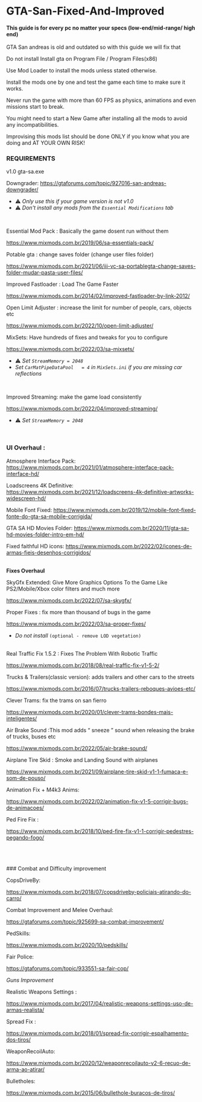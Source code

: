 # GTA-San-Fixed-And-Improved
**This guide is for every pc no matter your specs (low-end/mid-range/ high end)**
<br>
<br>
GTA San andreas is old and outdated so with this guide we will fix that

Do not install Install gta on Program File / Program Files(x86)

Use Mod Loader to install the mods unless stated otherwise.

Install the mods one by one and test the game each time to make sure it works.

Never run the game with more than 60 FPS as physics, animations and even missions start to break.

You might need to start a New Game after installing all the mods to avoid any incompatibilities.

Improvising this mods list should be done ONLY if you know what you are doing and AT YOUR OWN RISK!

### REQUIREMENTS

v1.0 gta-sa.exe

Downgrader: https://gtaforums.com/topic/927016-san-andreas-downgrader/
*   ⚠ *Only use this if your game version is not v1.0*
*   ⚠ *Don't install any mods from the `Essential Modifications` tab*
<br>

Essential Mod Pack : Basically the game dosent run without them

https://www.mixmods.com.br/2019/06/sa-essentials-pack/

Potable gta : change saves folder (change user files folder)

https://www.mixmods.com.br/2021/06/iii-vc-sa-portablegta-change-saves-folder-mudar-pasta-user-files/

Improved Fastloader : Load The Game Faster 

https://www.mixmods.com.br/2014/02/improved-fastloader-by-link-2012/

Open Limit Adjuster : increase the limit for number of people, cars, objects etc

https://www.mixmods.com.br/2022/10/open-limit-adjuster/

MixSets: Have hundreds of fixes and tweaks for you to configure

https://www.mixmods.com.br/2022/03/sa-mixsets/


*   ⚠ *Set `StreamMemory = 2048`*
*   *Set `CarMatPipeDataPool   = 4` in `MixSets.ini` if you are missing car reflections*
<br>

Improved Streaming: make the game load consistently

https://www.mixmods.com.br/2022/04/improved-streaming/
*   ⚠ *Set `StreamMemory = 2048`*
<br>

### UI Overhaul :

Atmosphere Interface Pack: https://www.mixmods.com.br/2021/01/atmosphere-interface-pack-interface-hd/

Loadscreens 4K Definitive: https://www.mixmods.com.br/2021/12/loadscreens-4k-definitive-artworks-widescreen-hd/

Mobile Font Fixed: https://www.mixmods.com.br/2019/12/mobile-font-fixed-fonte-do-gta-sa-mobile-corrigida/

GTA SA HD Movies Folder: https://www.mixmods.com.br/2020/11/gta-sa-hd-movies-folder-intro-em-hd/

Fixed faithful HD icons: https://www.mixmods.com.br/2022/02/icones-de-armas-fieis-desenhos-corrigidos/
<br>
<br>

**Fixes Overhaul**


SkyGfx Extended: Give More Graphics Options To the Game Like PS2/Mobile/Xbox color filters and much more 

https://www.mixmods.com.br/2022/07/sa-skygfx/
<br>

Proper Fixes : fix more than thousand of bugs in the game

https://www.mixmods.com.br/2022/03/sa-proper-fixes/

*   *Do not install* `(optional - remove LOD vegetation)`
<br>
Real Traffic Fix 1.5.2 : Fixes The Problem With Robotic Traffic

https://www.mixmods.com.br/2018/08/real-traffic-fix-v1-5-2/

Trucks & Trailers(classic version): adds trailers and other cars to the streets 

https://www.mixmods.com.br/2016/07/trucks-trailers-reboques-avioes-etc/

Clever Trams: fix the trams on san fierro 

https://www.mixmods.com.br/2020/01/clever-trams-bondes-mais-inteligentes/

Air Brake Sound :This mod adds “ sneeze ” sound when releasing the brake of trucks, buses etc

https://www.mixmods.com.br/2022/05/air-brake-sound/

Airplane Tire Skid : Smoke and Landing Sound with airplanes 

https://www.mixmods.com.br/2021/09/airplane-tire-skid-v1-1-fumaca-e-som-de-pouso/

Animation Fix + M4k3 Anims:

https://www.mixmods.com.br/2022/02/animation-fix-v1-5-corrigir-bugs-de-animacoes/

Ped Fire Fix :

https://www.mixmods.com.br/2018/10/ped-fire-fix-v1-1-corrigir-pedestres-pegando-fogo/

<br>
<br>
<br>
### Combat and Difficulty improvement


CopsDriveBy: 

https://www.mixmods.com.br/2018/07/copsdriveby-policiais-atirando-do-carro/

Combat Improvement and Melee Overhaul: 

https://gtaforums.com/topic/925699-sa-combat-improvement/


PedSkills:

https://www.mixmods.com.br/2020/10/pedskills/


Fair Police: 

https://gtaforums.com/topic/933551-sa-fair-cop/

*Guns Improvement* 
<br>

Realistic Weapons Settings : 

https://www.mixmods.com.br/2017/04/realistic-weapons-settings-uso-de-armas-realista/


Spread Fix : 

https://www.mixmods.com.br/2018/01/spread-fix-corrigir-espalhamento-dos-tiros/

WeaponRecoilAuto:

https://www.mixmods.com.br/2020/12/weaponrecoilauto-v2-6-recuo-de-arma-ao-atirar/

Bulletholes: 

https://www.mixmods.com.br/2015/06/bullethole-buracos-de-tiros/

